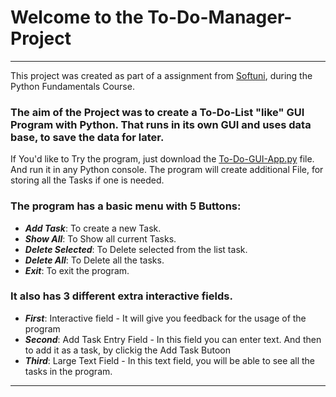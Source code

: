 # Welcome to the To-Do-Manager-Project

***
This project was created as part of a assignment from [Softuni](https://softuni.bg/), during the Python Fundamentals Course.


### The aim of the Project was to create a To-Do-List "like" GUI Program with Python. That runs in its own GUI and uses data base, to save the data for later.
If You'd like to Try the program, just download the [To-Do-GUI-App.py](https://github.com/SimeonTsvetanov/To-Do-Manager-Project/blob/master/To-Do-GUI-App.py) file. And run it in any Python console. 
The program will create additional File, for storing all the Tasks if one is needed.

### The program has a basic menu with 5 Buttons: ###
- ***Add Task***: To create a new Task.
- ***Show All***: To Show all current Tasks.
- ***Delete Selected***: To Delete selected from the list task.
- ***Delete All***: To Delete all the tasks.
- ***Exit***: To exit the program.

### It also has 3 different extra interactive fields. ###
- ***First***: Interactive field - It will give you feedback for the usage of the program
- ***Second***: Add Task Entry Field - In this field you can enter text. And then to add it as a task, by clickig the Add Task Butoon
- ***Third***: Large Text Field - In this text field, you will be able to see all the tasks in the program.
***
